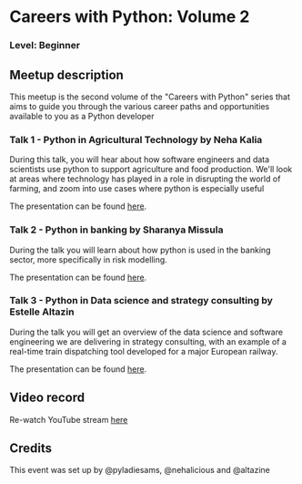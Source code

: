 # Careers with Python: Volume 2
### Level: Beginner

## Meetup description
This meetup is the second volume of the "Careers with Python" series that aims to guide you through the various career paths and opportunities available to you as a Python developer

### Talk 1 - Python in Agricultural Technology by Neha Kalia

During this talk, you will hear about how software engineers and data scientists use python to support agriculture and food production. We'll look at areas where technology has played in a role in disrupting the world of farming, and zoom into use cases where python is especially useful

The presentation can be found [here](/presentations/). 

### Talk 2 - Python in banking by Sharanya Missula

During the talk you will learn about how python is used in the banking sector, more specifically in risk modelling.

The presentation can be found [here](/presentations/). 

### Talk 3 - Python in Data science and strategy consulting by Estelle Altazin
During the talk you will get an overview of the data science and software engineering we are delivering in strategy consulting, with an example of a real-time train dispatching tool developed for a major European railway.

The presentation can be found [here](/presentations/). 

## Video record
Re-watch YouTube stream [here](https://www.youtube.com/live/KO4jeWoP9bI)

## Credits
This event was set up by @pyladiesams, @nehalicious and @altazine
